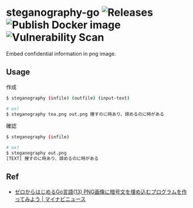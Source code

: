 # steganography-go ![Releases](https://github.com/transnano/steganography-go/workflows/Releases/badge.svg) ![Publish Docker image](https://github.com/transnano/steganography-go/workflows/Publish%20Docker%20image/badge.svg) ![Vulnerability Scan](https://github.com/transnano/steganography-go/workflows/Vulnerability%20Scan/badge.svg)

Embed confidential information in png image.

## Usage

作成

```sh
$ steganography (infile) (outfile) (input-text)

# ex)
$ steganography tea.png out.png 捜すのに時あり、諦めるのに時がある
```

確認

```sh
$ steganography (infile)

# ex)
$ steganography out.png
[TEXT] 捜すのに時あり、諦めるのに時がある
```

## Ref

- [ゼロからはじめるGo言語(13) PNG画像に暗号文を埋め込むプログラムを作ってみよう | マイナビニュース](https://news.mynavi.jp/article/gogogo-13/)
